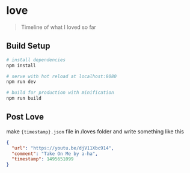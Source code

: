 # love

> Timeline of what I loved so far

## Build Setup

``` bash
# install dependencies
npm install

# serve with hot reload at localhost:8080
npm run dev

# build for production with minification
npm run build
```

## Post Love

make `{timestamp}.json` file in /loves folder and write something like this

``` json
{
  "url": "https://youtu.be/djV11Xbc914",
  "comment": "Take On Me by a-ha",
  "timestamp": 1495651099
}
```
